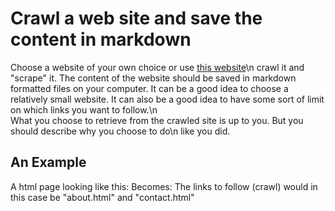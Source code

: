 # Crawl a web site and save the content in markdown
Choose a website of your own choice or use <a href="https://clbokea.github.io/exam/index.html">this website</a>\n            crawl it and "scrape" it.
The content of the website should be saved in markdown formatted files on your computer.
It can be a good idea to choose a relatively small website.
It can also be a good idea to have some sort of limit on which links you want to follow.\n        
What you choose to retrieve from the crawled site is up to you. But you should describe why you choose to do\n            like you did.
## An Example
A html page looking like this:
Becomes:
The links to follow (crawl) would in this case be "about.html" and "contact.html"
